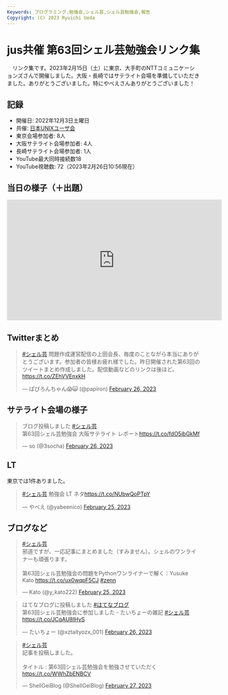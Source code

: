 ```yaml
---
Keywords: プログラミング,勉強会,シェル芸,シェル芸勉強会,報告
Copyright: (C) 2023 Ryuichi Ueda
---
```


# jus共催 第63回シェル芸勉強会リンク集

　リンク集です。2023年2月15日（土）に東京、大手町のNTTコミュニケーションズさんで開催しました。大阪・長崎ではサテライト会場を準備していただきました。ありがとうございました。特にやべえさんありがとうございました！

## 記録

* 開催日: 2022年12月3日土曜日
* 共催: [日本UNIXユーザ会](https://www.jus.or.jp/)
* 東京会場参加者: 8人
* 大阪サテライト会場参加者: 4人
* 長崎サテライト会場参加者: 1人
* YouTube最大同時接続数18
* YouTube視聴数: 72（2023年2月26日10:56現在）

## 当日の様子（＋出題）

<iframe width="560" height="315" src="https://www.youtube.com/embed/zEmqu1UP3SY?start=498" title="YouTube video player" frameborder="0" allow="accelerometer; autoplay; clipboard-write; encrypted-media; gyroscope; picture-in-picture; web-share" allowfullscreen></iframe>

## Twitterまとめ

<blockquote class="twitter-tweet" data-partner="tweetdeck"><p lang="ja" dir="ltr"><a href="https://twitter.com/hashtag/%E3%82%B7%E3%82%A7%E3%83%AB%E8%8A%B8?src=hash&amp;ref_src=twsrc%5Etfw">#シェル芸</a> 問題作成運営配信の上田会長、毎度のことながら本当にありがとうございます。参加者の皆様お疲れ様でした。昨日開催された第63回のツイートまとめ作成しました。配信動画などのリンクは後ほど。<a href="https://t.co/ZEhVVEnxkH">https://t.co/ZEhVVEnxkH</a></p>&mdash; ぱぴろんちゃん😱🙀 (@papiron) <a href="https://twitter.com/papiron/status/1629723180700151808?ref_src=twsrc%5Etfw">February 26, 2023</a></blockquote>
<script async src="https://platform.twitter.com/widgets.js" charset="utf-8"></script>


## サテライト会場の様子

<blockquote class="twitter-tweet" data-partner="tweetdeck"><p lang="ja" dir="ltr">ブログ投稿しました <a href="https://twitter.com/hashtag/%E3%82%B7%E3%82%A7%E3%83%AB%E8%8A%B8?src=hash&amp;ref_src=twsrc%5Etfw">#シェル芸</a><br>第63回シェル芸勉強会 大阪サテライト レポート<a href="https://t.co/fdO5ibGkMf">https://t.co/fdO5ibGkMf</a></p>&mdash; so (@3socha) <a href="https://twitter.com/3socha/status/1629838078163718144?ref_src=twsrc%5Etfw">February 26, 2023</a></blockquote>
<script async src="https://platform.twitter.com/widgets.js" charset="utf-8"></script>

## LT

東京では1件ありました。

<blockquote class="twitter-tweet" data-partner="tweetdeck"><p lang="ja" dir="ltr"><a href="https://twitter.com/hashtag/%E3%82%B7%E3%82%A7%E3%83%AB%E8%8A%B8?src=hash&amp;ref_src=twsrc%5Etfw">#シェル芸</a> 勉強会 LT ネタ<a href="https://t.co/NUbwQoPTpY">https://t.co/NUbwQoPTpY</a></p>&mdash; やべえ (@yabeenico) <a href="https://twitter.com/yabeenico/status/1629380340585496576?ref_src=twsrc%5Etfw">February 25, 2023</a></blockquote>
<script async src="https://platform.twitter.com/widgets.js" charset="utf-8"></script>


## ブログなど

<blockquote class="twitter-tweet" data-partner="tweetdeck"><p lang="ja" dir="ltr"><a href="https://twitter.com/hashtag/%E3%82%B7%E3%82%A7%E3%83%AB%E8%8A%B8?src=hash&amp;ref_src=twsrc%5Etfw">#シェル芸</a><br>邪道ですが、一応記事にまとめました（すみません）。シェルのワンライナーも頑張ります。<br><br>第63回シェル芸勉強会の問題をPythonワンライナーで解く｜Yusuke Kato <a href="https://t.co/ux0wqpF5CJ">https://t.co/ux0wqpF5CJ</a> <a href="https://twitter.com/hashtag/zenn?src=hash&amp;ref_src=twsrc%5Etfw">#zenn</a></p>&mdash; Kato (@y_kato222) <a href="https://twitter.com/y_kato222/status/1629627949749252096?ref_src=twsrc%5Etfw">February 25, 2023</a></blockquote>
<script async src="https://platform.twitter.com/widgets.js" charset="utf-8"></script>

<blockquote class="twitter-tweet" data-partner="tweetdeck"><p lang="ja" dir="ltr">はてなブログに投稿しました <a href="https://twitter.com/hashtag/%E3%81%AF%E3%81%A6%E3%81%AA%E3%83%96%E3%83%AD%E3%82%B0?src=hash&amp;ref_src=twsrc%5Etfw">#はてなブログ</a><br>第63回シェル芸勉強会に参加しました - たいちょーの雑記 <a href="https://twitter.com/hashtag/%E3%82%B7%E3%82%A7%E3%83%AB%E8%8A%B8?src=hash&amp;ref_src=twsrc%5Etfw">#シェル芸</a> <a href="https://t.co/JCqAU8IHyS">https://t.co/JCqAU8IHyS</a></p>&mdash; たいちょー (@xztaityozx_001) <a href="https://twitter.com/xztaityozx_001/status/1629770203491090432?ref_src=twsrc%5Etfw">February 26, 2023</a></blockquote>
<script async src="https://platform.twitter.com/widgets.js" charset="utf-8"></script>


<blockquote class="twitter-tweet"><p lang="ja" dir="ltr"><a href="https://twitter.com/hashtag/%E3%82%B7%E3%82%A7%E3%83%AB%E8%8A%B8?src=hash&amp;ref_src=twsrc%5Etfw">#シェル芸</a><br>記事を投稿しました。<br><br>タイトル : 第63回シェル芸勉強会を勉強させていただく<a href="https://t.co/WWhZbENBCV">https://t.co/WWhZbENBCV</a></p>&mdash; ShellGeiBlog (@ShellGeiBlog) <a href="https://twitter.com/ShellGeiBlog/status/1630026934083264512?ref_src=twsrc%5Etfw">February 27, 2023</a></blockquote> <script async src="https://platform.twitter.com/widgets.js" charset="utf-8"></script>

